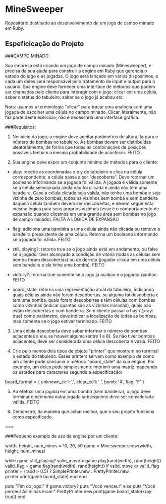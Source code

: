 # MineSweeper
Repositório destinado ao desenvolvimento de um jogo de campo minado em Ruby.

## Espeficicação do Projeto

###CAMPO MINADO

Sua empresa está criando um jogo de campo minado (Minesweeper), e precisa da sua ajuda para construir a engine em Ruby que gerencia o estado do jogo e as jogadas. O jogo será lançado em vários dispositivos, e cada um deles será responsável pelo tratamento de input e output para o usuário. Sua engine deve fornecer uma interface de métodos que podem ser chamados pelo cliente para interagir com o jogo: clicar em uma célula, saber o status do tabuleiro, saber se o jogo já acabou etc.

Nota: usamos a terminologia "clicar" para traçar uma analogia com uma jogada de escolher uma célula no campo minado. Clicar, literalmente, não faz parte deste exercício; não é necessária uma interface gráfica.


###Requisitos:

1. No início do jogo, a engine deve aceitar parâmetros de altura, largura e número de bombas no tabuleiro. As bombas devem ser distribuídas aleatoriamente, de forma que todas as combinações de posições possíveis tenham a mesma probabilidade de acontecer.  FEITO

2. Sua engine deve expor um conjunto mínimo de métodos para o cliente:

  - play: recebe as coordenadas x e y do tabuleiro e clica na célula correspondente; a célula passa a ser "descoberta". Deve retornar um booleano informando se a jogada foi válida. A jogada é válida somente se a célula selecionada ainda não foi clicada e ainda não tem uma bandeira. Caso a célula clicada seja válida, não tenha uma bomba e seja vizinha de zero bombas, todos os vizinhos sem bomba e sem bandeira daquela célula também devem ser descobertas, e devem seguir esta mesma lógica para seus próprios vizinhos (esse é o comportamento de expansão quando clicamos em uma grande área sem bombas no jogo de campo minado). FALTA A LÓGICA DE EXPANSÃO

  - flag: adiciona uma bandeira a uma célula ainda não clicada ou remove a bandeira preexistente de uma célula. Retorna um booleano informando se a jogada foi válida.	FEITO

  - still_playing?: retorna true se o jogo ainda está em andamento, ou false se o jogador tiver alcançado a condição de vitória (todas as células sem bomba foram descobertas) ou de derrota (jogador clicou em uma célula sem bandeira e ela tinha uma bomba). FEITO

  - victory?: retorna true somente se o jogo já acabou e o jogador ganhou.  FEITO

  - board_state: retorna uma representação atual do tabuleiro, indicando quais células ainda não foram descobertas, se alguma foi descoberta e tem uma bomba, quais foram descobertas e têm células com bombas como vizinhas (indicar quantas são as vizinhas minadas), quais não estão descobertas e com bandeira. Se o cliente passar o hash {xray: true} como parâmetro, deve indicar a localização de todas as bombas, mas somente se o jogo estiver terminado.	FEITO


3. Uma célula descoberta deve saber informar o número de bombas adjacentes a ela, se houver alguma (entre 1 e 8). Se não tiver bombas adjacentes, deve ser considerada uma célula descoberta e vazia.	FEITO

4. Crie pelo menos dois tipos de objeto "printer" que mostrem no terminal o estado do tabuleiro. Esses printers servem como exemplo de como um cliente pode consumir o método "board_state" da sua engine. Por exemplo, um deles pode simplesmente imprimir uma matriz mapeando os estados para caracteres segundo a especificação:

board_format = {
  unknown_cell: '.',
  clear_cell: ' ',
  bomb: '#',
  flag: 'F'
}

5. Ao efetuar uma jogada em uma bomba (sem bandeira), o jogo deve terminar e nenhuma outra jogada subsequente deve ser considerada válida.	FEITO

6. Demonstre, da maneira que achar melhor, que o seu projeto funciona como especificado.

===

###Pequeno exemplo de uso da engine por um cliente:

width, height, num_mines = 10, 20, 50
game = Minesweeper.new(width, height, num_mines)

while game.still_playing?
  valid_move = game.play(rand(width), rand(height))
  valid_flag = game.flag(rand(width), rand(height))
  if valid_move or valid_flag
  printer = (rand > 0.5) ? SimplePrinter.new : PrettyPrinter.new
  printer.print(game.board_state)
  end
end

puts "Fim do jogo!"
if game.victory?
  puts "Você venceu!"
else
  puts "Você perdeu! As minas eram:"
  PrettyPrinter.new.print(game.board_state(xray: true))
end
